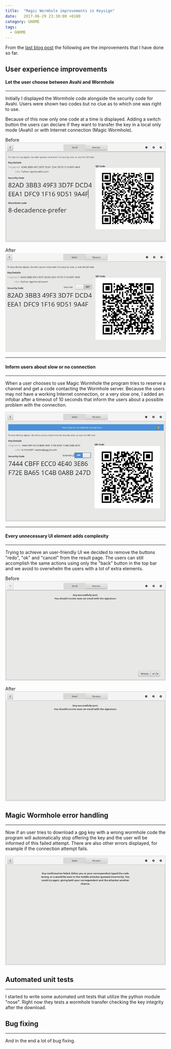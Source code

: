 ```yaml
---
title:  "Magic Wormhole improvements in Keysign"
date:   2017-06-29 23:30:00 +0100
category: GNOME
tags:
  - GNOME
---
```


From the [last blog post](/_posts/2017-06-17-initial-wormhole-implementation.markdown) the following are the improvements that I have done so far.

## User experience improvements

#### Let the user choose between Avahi and Wormhole
----
Initially I displayed the Wormhole code alongside the security code for Avahi. Users were shown two codes but no clue as to which one was right to use. 

Because of this now only one code at a time is displayed.
Adding a switch button the users can declare if they want to transfer the key in a local only mode (Avahi) or with Internet connection (Magic Wormhole).

Before
![wormhole transfer](/assets/images/avahi-worm-before.png)

After
![wormhole transfer](/assets/images/avahi-worm-after.gif)

----
#### Inform users about slow or no connection 
----
When a user chooses to use Magic Wormhole the program tries to reserve a channel and get a code contacting the Wormhole server.
Because the users may not have a working Internet connection, or a very slow one, I added an infobar after a timeout of 10 seconds that inform the users about a possible problem with the connection.

![wormhole transfer](/assets/images/infobar.png)

----
#### Every unnecessary UI element adds complexity
----
Trying to achieve an user-friendly UI we decided to remove the buttons "redo", "ok" and "cancel" from the result page.
The users can still accomplish the same actions using only the "back" button in the top bar and we avoid to overwhelm the users with a lot of extra elements.

Before
![wormhole transfer](/assets/images/buttons-before.png)

After
![wormhole transfer](/assets/images/buttons-after.png)


## Magic Wormhole error handling
---
Now if an user tries to download a gpg key with a wrong wormhole code the program will automatically stop offering the key and the user will be informed of this failed attempt.
There are also other errors displayed, for example if the connection attempt fails.

![wormhole transfer](/assets/images/error-handling.png)

## Automated unit tests
---
I started to write some automated unit tests that utilize the python module "nose".
Right now they tests a wormhole transfer checking the key integrity after the download.

## Bug fixing
---
And in the end a lot of bug fixing.
